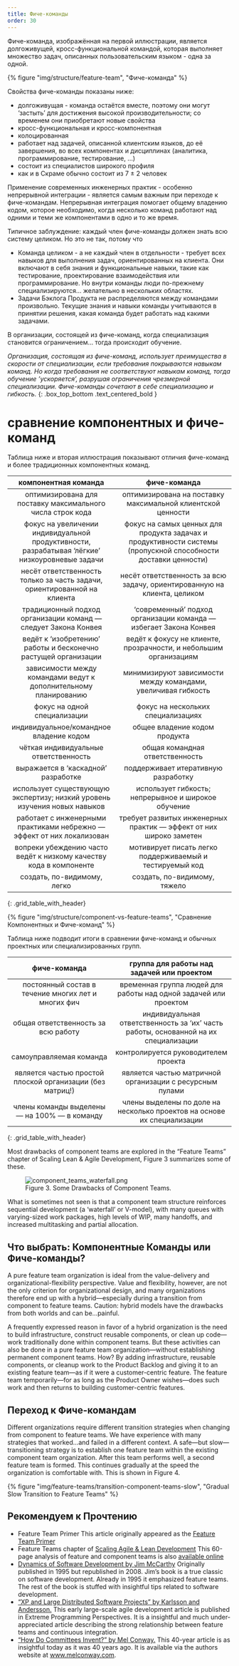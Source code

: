 ```yaml
---
title: Фиче-команды
order: 30
---
```


Фиче-команда, изображённая на первой иллюстрации, является долгоживущей, кросс-функциональной командой, которая выполняет множество задач, описанных пользовательским языком - одна за одной. 

<div>
  {% figure "img/structure/feature-team", "Фиче-команда" %}
</div>

Свойства фиче-команды показаны ниже:

* долгоживущая - команда остаётся вместе, поэтому они могут ‘застыть’ для достижения высокой производительности; со временем они приобретают новые свойства
* кросс-функциональная и кросс-компонентная
* колоцированная
* работает над задачей, описанной клиентским языков, до её завершения, во всех компонентах и дисциплинах (аналитика, программирование, тестирование, …)
* состоит из специалистов широкого профиля
* как и в Скраме обычно состоит из 7 ± 2 человек

Применение современных инженерных практик - особенно непрерывной интеграции - является самым важным при переходе к фиче-командам. Непрерывная интеграция помогает общему владению кодом, которое необходимо, когда несколько команд работают над одними и теми же компонентами в одно и то же время. 

Типичное заблуждение: каждый член фиче-команды должен знать всю систему целиком. Но это не так, потому что

* Команда целиком - а не каждый член в отдельности - требует всех навыков для выполнения задач, ориентированных на клиента. Они включают в себя знания и функциональные навыки, такие как тестирование, проектирование взаимодействия или программирование. Но внутри команды люди по-прежнему специализируются… желательно в нескольких областях.
* Задачи Бэклога Продукта не распределяются между командами произвольно. Текущие знания и навыки команды учитываются в принятии решения, какая команда будет работать над какими задачами. 

В организации, состоящей из фиче-команд, когда специализация становится ограничением… тогда происходит обучение.

*Организация, состоящая из фиче-команд, использует преимущества в скорости от специализации, если требования покрываются навыкам команд.
Но когда требования не соответствуют навыкам команд, тогда обучение ’ускоряется’, разрушая ограничения чрезмерной специализации.
Фиче-команды сочетают в себе специализацию и гибкость.*
{: .box_top_bottom  .text_centered_bold }

# сравнение компонентных и фиче-команд

Таблица ниже и вторая иллюстрация показывают отличия фиче-команд и более традиционных компонентных команд.

| компонентная команда                                                                           | фиче-команда                                        |
|:----------------------------------------------------------------------------------------------:|:---------------------------------------------------:|
| оптимизирована для поставку максимального числа строк кода                                     | оптимизирована на поставку максимальной клиентской ценности |
| фокус на увеличении индивидуальной продуктивности, разрабатывая ‘лёгкие’ низкоуровневые задачи | фокус на самых ценных для продукта задачах и продуктивности системы (пропускной способности доставки ценности) |
| несёт ответственность только за часть задачи, ориентированной на клиента                       | несёт ответственность за всю задачу, ориентированную на клиента,  целиком
| традиционный подход организации команд — следует Закона Конвея                                 | ‘современный’ подход организации команда — избегает Закона Конвея  |
| ведёт к ‘изобретению’ работы и бесконечно растущей организации                                 | ведёт к фокусу не клиенте, прозрачности, и небольшим организациям |
| зависимости между командами ведут к дополнительному планированию                               | минимизируют зависимости между командами, увеличивая гибкость |
| фокус на одной специализации                                                                   | фокус на нескольких специализациях |
| индивидуальное/командное владение кодом                                                        | общее владение кодом продукта |
| чёткая индивидуальные ответственность                                                          | общая командная ответственность |
| выражается в ‘каскадной’ разработке                                                            | поддерживает итеративную разработку |
| использует существующую экспертизу; низкий уровень изучения новых навыков                      | использует гибкость; непрерывное и широкое обучение |
| работает с инженерными практиками небрежно — эффект от них локализован                         | требует развитых инженерных практик — эффект от них широко заметен   |
| вопреки убеждению часто ведёт к низкому качеству кода в компоненте                             | мотивирует писать легко поддерживаемый и тестируемый код|
| создать, по-видимому, легко                                                                    | создать, по-видимому, тяжело |
{: .grid_table_with_header}

<div>
  {% figure "img/structure/component-vs-feature-teams", "Сравнение Компонентных и Фиче-команд" %}
</div>

Таблица ниже подводит итоги в сравнении фиче-команд и обычных проектных или специализированных групп.

| фиче-команда                                                 | группа для работы над задачей или проектом |
|:------------------------------------------------------------:|:------------------------------------------:|
| постоянный состав в течение многих лет и многих фич          | временная группа людей для работы над одной задачей или проектом |
| общая ответственность за всю работу                          | индивидуальная ответственность за ‘их’ часть работы, основанной на их специализации |
| самоуправляемая команда                                      | контролируется руководителем проекта |
| является частью простой плоской организации (без матриц!)    | является частью матричной организации с ресурсным пулами |
| члены команды выделены — на 100% — в команду                 | члены выделены по доле на несколько проектов на основе их специализации |
{: .grid_table_with_header}

Most drawbacks of component teams are explored in the “Feature Teams” chapter of Scaling Lean & Agile Development, Figure 3 summarizes some of these.

<figure>
  <img src="/img/feature-teams/component_teams_waterfall.png" alt="component_teams_waterfall.png">
  <figcaption>Figure 3. Some Drawbacks of Component Teams.</figcaption>
</figure>

What is sometimes not seen is that a component team structure reinforces sequential development (a ‘waterfall’ or V-model), with many queues with varying-sized work packages, high levels of WIP, many handoffs, and increased multitasking and partial allocation.

## Что выбрать: Компонентные Команды или Фиче-команды?

A pure feature team organization is ideal from the value-delivery and organizational-flexibility perspective. Value and flexibility, however, are not the only criterion for organizational design, and many organizations therefore end up with a hybrid—especially during a transition from component to feature teams. Caution: hybrid models have the drawbacks from both worlds and can be…painful.

A frequently expressed reason in favor of a hybrid organization is the need to build infrastructure, construct reusable components, or clean up code—work traditionally done within component teams. But these activities can also be done in a pure feature team organization—without establishing permanent component teams. How? By adding infrastructure, reusable components, or cleanup work to the Product Backlog and giving it to an existing feature team—as if it were a customer-centric feature. The feature team temporarily—for as long as the Product Owner wishes—does such work and then returns to building customer-centric features.

## Переход к Фиче-командам

Different organizations require different transition strategies when changing from component to feature teams. We have experience with many strategies that worked…and failed in a different context. A safe—but slow—transitioning strategy is to establish one feature team within the existing component team organization. After this team performs well, a second feature team is formed. This continues gradually at the speed the organization is comfortable with. This is shown in Figure 4.

<div>
  {% figure "img/feature-teams/transition-component-teams-slow", "Gradual Slow Transition to Feature Teams" %}
</div>

## Рекомендуем к Прочтению

* Feature Team Primer
  This article originally appeared as the [Feature Team Primer](http://www.featureteamprimer.com/)
* Feature Teams chapter of [Scaling Agile & Lean Development](http://www.amazon.com/Scaling-Lean-Agile-Development-Organizational/dp/0321480961)
  This 60-page analysis of feature and component teams is also [available online](https://res.infoq.com/articles/scaling-lean-agile-feature-teams/en/resources/feature%20teams_%20infoq_%20final.pdf)
* [Dynamics of Software Development by Jim McCarthy](http://www.amazon.com/Dynamics-Software-Development-Jim-McCarthy/dp/1556158238)
  Originally published in 1995 but republished in 2008. Jim’s book is a true classic on software development. Already in 1995 it emphasized feature teams. The rest of the book is stuffed with insightful tips related to software development.
* [“XP and Large Distributed Software Projects” by Karlsson and Andersson.](_http://dl.acm.org/citation.cfm?id=377525_)
  This early large-scale agile development article is published in Extreme Programming Perspectives. It is a insightful and much under-appreciated article describing the strong relationship between feature teams and continuous integration.
* [“How Do Committees Invent?” by Mel Conway.](http://www.melconway.com/research/committees.html)
  This 40-year article is as insightful today as it was 40 years ago. It is available via the authors website at www.melconway.com.